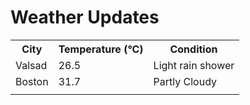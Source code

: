 # Weather Updates

<!-- WEATHER-UPDATE-START -->
<table><tr><th>City</th><th>Temperature (°C)</th><th>Condition</th></tr><tr><td>Valsad</td><td>26.5</td><td>Light rain shower</td></tr><tr><td>Boston</td><td>31.7</td><td>Partly Cloudy</td></tr><tr><td></td><td></td><td></td></tr></table>
<!-- WEATHER-UPDATE-END -->
